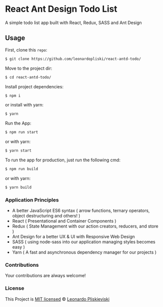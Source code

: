 # React Ant Design Todo List
A simple todo list app built with React, Redux, SASS and Ant Design

## Usage

First, clone this `repo`:

```sh
$ git clone https://github.com/leonardopliski/react-antd-todo/
```

Move to the project dir:
```sh
$ cd react-antd-todo/
```

Install project dependencies:
```sh
$ npm i
```
or install with yarn:
```sh
$ yarn
```

Run the App:
```sh
$ npm run start
```
or with yarn:
```sh
$ yarn start
```

To run the app for production, just run the following cmd:
```sh
$ npm run build
```
or with yarn:
```sh
$ yarn build
```

### Application Principles
- A better JavaScript ES6 syntax ( arrow functions, ternary operators, object destructuring and others! )
- React ( Presentational and Container Components ) 
- Redux ( State Management with our action creators, reducers, and store )
- Ant Design for a better UX & UI with Responsive Web Design
- SASS ( using node-sass into our application managing styles becomes easy )
- Yarn ( A fast and asynchronous dependency manager for our projects )

### Contributions
Your contributions are always welcome!

### License
This Project is [MIT licensed](./LICENSE) © [Leonardo Pliskieviski](https://www.linkedin.com/in/leonardo-pliskieviski/)